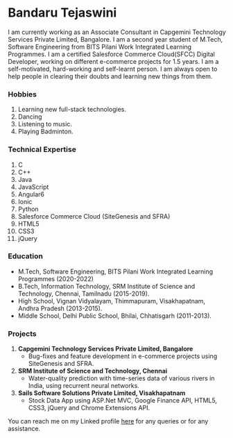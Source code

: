 # Bandaru Tejaswini

I am currently working as an Associate Consultant in Capgemini Technology Services Private Limited, Bangalore. I am a second year student of M.Tech, Software Engineering from BITS Pilani Work Integrated Learning Programmes. I am a certified Salesforce Commerce Cloud(SFCC) Digital Developer, working on different e-commerce projects for 1.5 years. I am a self-motivated, hard-working and self-learnt person. I am always open to help people in clearing their doubts and learning new things from them.

### Hobbies
1. Learning new full-stack technologies.
2. Dancing
3. Listening to music.
4. Playing Badminton.

### Technical Expertise
1. C
2. C++
3. Java
4. JavaScript
5. Angular6
6. Ionic
7. Python
8. Salesforce Commerce Cloud (SiteGenesis and SFRA)
9. HTML5
10. CSS3
11. jQuery

### Education
- M.Tech, Software Engineering, BITS Pilani Work Integrated Learning Programmes (2020-2022)
- B.Tech, Information Technology, SRM Institute of Science and Technology, Chennai, Tamilnadu (2015-2019).
- High School, Vignan Vidyalayam, Thimmapuram, Visakhapatnam, Andhra Pradesh (2013-2015).
- Middle School, Delhi Public School, Bhilai, Chhatisgarh (2011-2013).

### Projects
1. **Capgemini Technology Services Private Limited, Bangalore**
    - Bug-fixes and feature development in e-commerce projects using SiteGenesis and SFRA.
2. **SRM Institute of Science and Technology, Chennai**
    - Water-quality prediction with time-series data of various rivers in India, using recurrent neural networks.
3. **Sails Software Solutions Private Limited, Visakhapatnam**
    - Stock Data App using ASP.Net MVC, Google Finance API, HTML5, CSS3, jQuery and Chrome Extensions API.

You can reach me on my Linked profile [here](https://www.linkedin.com/in/bandaru-tejaswini-2b6936134/) for any queries or for any assistance.
